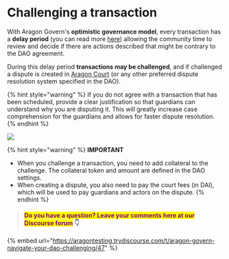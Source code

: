 # Challenging a transaction

With Aragon Govern's **optimistic governance model**, every transaction has a **delay period** (you can read more [here](navigate-into-your-govern-dao/why-do-transactions-require-a-delay-period-in-order-to-be-executed.md)) allowing the community time to review and decide if there are actions described that might be contrary to the DAO agreement.

During this delay period **transactions may be challenged**, and if challenged a dispute is created in [Aragon Court](../aragon-court/) (or any other preferred dispute resolution system specified in the DAO).

{% hint style="warning" %}
If you do not agree with a transaction that has been scheduled, provide a clear justification so that guardians can understand why you are disputing it. This will greatly increase case comprehension for the guardians and allows for faster dispute resolution.
{% endhint %}

&#x20;

![](https://d33v4339jhl8k0.cloudfront.net/docs/assets/5c98a4fe0428633d2cf3fcf7/images/6113ed15b55c2b04bf6dd6a2/file-hd6ZlldfSY.png)

{% hint style="warning" %}
**IMPORTANT**

* When you challenge a transaction, you need to add collateral to the challenge. The collateral token and amount are defined in the DAO settings.
* When creating a dispute, you also need to pay the court fees (in DAI), which will be used to pay guardians and actors on the dispute.&#x20;
{% endhint %}



> #### <mark style="color:purple;">Do you have a question? Leave your comments here at our Discourse forum</mark> 👇

{% embed url="https://aragontesting.trydiscourse.com/t/aragon-govern-navigate-your-dao-challenging/47" %}
